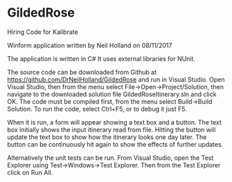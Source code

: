 # GildedRose
Hiring Code for Kalibrate

Winform application written by Neil Holland on 08/11/2017

The application is written in C#
It uses external libraries for NUnit.

The source code can be downloaded from Github at https://github.com/DrNeilHolland/GildedRose
and run in Visual Studio.
Open Visual Studio, then from the menu select File->Open->Project/Solution, 
then navigate to the downloaded solution file GildedRoseItinerary.sln and click OK.
The code must be compiled first, from the menu select Build->Build Solution.
To run the code, select Ctrl+F5, or to debug it just F5.

When it is run, a form will appear showing a text box and a button.
The text box initially shows the input itinerary read from file.
Hitting the button will update the text box to show how the itinerary looks one day later.
The button can be continuously hit again to show the effects of further updates.

Alternatively the unit tests can be run.
From Visual Studio, open the Test Explorer using Test->Windows->Test Explorer.
Then from the Test Explorer click on Run All.
